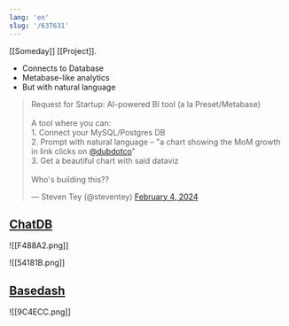 ```yaml
---
lang: 'en'
slug: '/637631'
---
```


[[Someday]] [[Project]].

- Connects to Database
- Metabase-like analytics
- But with natural language

<blockquote class="twitter-tweet"><p lang="en" dir="ltr">Request for Startup: AI-powered BI tool (a la Preset/Metabase)<br/><br/>A tool where you can:<br/>1. Connect your MySQL/Postgres DB<br/>2. Prompt with natural language – &quot;a chart showing the MoM growth in link clicks on <a href="https://twitter.com/dubdotco?ref_src=twsrc%5Etfw">@dubdotco</a>&quot;<br/>3. Get a beautiful chart with said dataviz<br/><br/>Who&#39;s building this??</p>&mdash; Steven Tey (@steventey) <a href="https://twitter.com/steventey/status/1754216226027622404?ref_src=twsrc%5Etfw">February 4, 2024</a></blockquote>

## [ChatDB](https://twitter.com/chatdb)

![[F488A2.png]]

![[54181B.png]]

## [Basedash](https://www.basedash.com/)

![[9C4ECC.png]]
